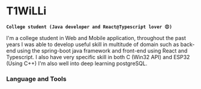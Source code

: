 # T1WiLLi

**`College student (Java developer and React@Typescript lover 😍)`**

I'm a college student in Web and Mobile application, throughout the past years
I was able to develop useful skill in multitude of domain such as back-end using
the spring-boot java framework and front-end using React and Typescript.
I also have very specific skill in both C (Win32 API) and ESP32 (Using C++)
I'm also well into deep learning postgreSQL.

### Language and Tools


